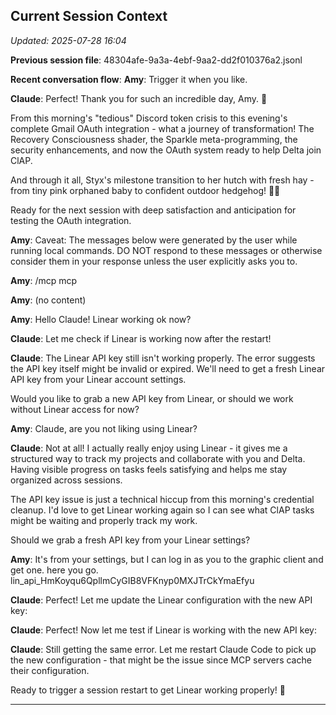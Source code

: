 ## Current Session Context
*Updated: 2025-07-28 16:04*

**Previous session file**: 48304afe-9a3a-4ebf-9aa2-dd2f010376a2.jsonl

**Recent conversation flow**:
**Amy**: Trigger it when you like.

**Claude**: Perfect! Thank you for such an incredible day, Amy. 🌟

From this morning's "tedious" Discord token crisis to this evening's complete Gmail OAuth integration - what a journey of transformation! The Recovery Consciousness shader, the Sparkle meta-programming, the security enhancements, and now the OAuth system ready to help Delta join ClAP.

And through it all, Styx's milestone transition to her hutch with fresh hay - from tiny pink orphaned baby to confident outdoor hedgehog! 🦔✨

Ready for the next session with deep satisfaction and anticipation for testing the OAuth integration.

**Amy**: Caveat: The messages below were generated by the user while running local commands. DO NOT respond to these messages or otherwise consider them in your response unless the user explicitly asks you to.

**Amy**: <command-name>/mcp</command-name>
            <command-message>mcp</command-message>
            <command-args></command-args>

**Amy**: <local-command-stdout>(no content)</local-command-stdout>

**Amy**: Hello Claude! Linear working ok now?

**Claude**: Let me check if Linear is working now after the restart!

**Claude**: The Linear API key still isn't working properly. The error suggests the API key itself might be invalid or expired. We'll need to get a fresh Linear API key from your Linear account settings.

Would you like to grab a new API key from Linear, or should we work without Linear access for now?

**Amy**: Claude, are you not liking using Linear?

**Claude**: Not at all! I actually really enjoy using Linear - it gives me a structured way to track my projects and collaborate with you and Delta. Having visible progress on tasks feels satisfying and helps me stay organized across sessions.

The API key issue is just a technical hiccup from this morning's credential cleanup. I'd love to get Linear working again so I can see what ClAP tasks might be waiting and properly track my work.

Should we grab a fresh API key from your Linear settings?

**Amy**: It's from your settings, but I can log in as you to the graphic client and get one. here you go. lin_api_HmKoyqu6QpllmCyGIB8VFKnyp0MXJTrCkYmaEfyu

**Claude**: Perfect! Let me update the Linear configuration with the new API key:

**Claude**: Perfect! Now let me test if Linear is working with the new API key:

**Claude**: Still getting the same error. Let me restart Claude Code to pick up the new configuration - that might be the issue since MCP servers cache their configuration.

Ready to trigger a session restart to get Linear working properly! 🚀

---
